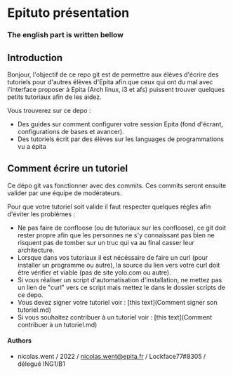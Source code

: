 # Epituto présentation

### The english part is written bellow

## Introduction

Bonjour, l'objectif de ce repo git est de permettre aux élèves d'écrire des tutoriels pour d'autres élèves d'Epita afin que ceux qui ont du mal avec l'interface proposer à Epita (Arch linux, i3 et afs) puissent trouver quelques petits tutoriaux afin de les aidez.

Vous trouverez sur ce depo :
* Des guides sur comment configurer votre session Epita (fond d'écrant, configurations de bases et avancer).
* Des tutoriels écrit par des élèves sur les languages de programmations vu a épita

## Comment écrire un tutoriel

Ce dépo git vas fonctionner avec des commits. Ces commits seront ensuite valider par une équipe de modérateurs.

Pour que votre tutoriel soit valide il faut respecter quelques règles afin d'éviter les problèmes :
* Ne pas faire de confloose (ou de tutoriaux sur les confloose), ce git doit rester propre afin que les personnes ne s'y connaissant pas bien ne risquent pas de tomber sur un truc qui va au final casser leur architecture.
* Lorsque dans vos tutoriaux il est nécéssaire de faire un curl (pour installer un programme ou autre), la source du lien vers votre curl doit être vérifier et viable (pas de site yolo.com ou autre).
* Si vous réaliser un script d'automatisation d'installation, ne mettez pas un lien de "curl" vers ce script mais mettez le dans le dossier scripts de ce depo.
* Vous devez signer votre tutoriel voir : [this text](Comment signer son tutoriel.md)
* Si vous souhaitez contribuer à un tutoriel voir : [this text](Comment contribuer à un tutoriel.md)

#### Authors
* nicolas.went / 2022 / nicolas.went@epita.fr / Lockface77#8305 / délegué ING1/B1
